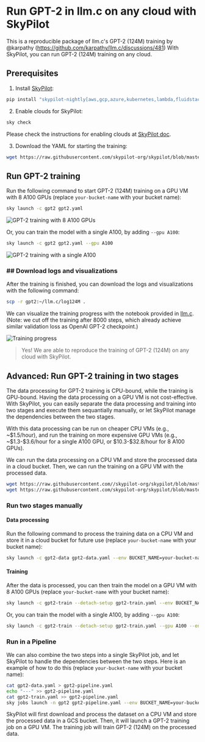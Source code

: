# Run GPT-2 in llm.c on any cloud with SkyPilot

This is a reproducible package of llm.c's GPT-2 (124M) training by @karpathy (https://github.com/karpathy/llm.c/discussions/481)
With SkyPilot, you can run GPT-2 (124M) training on any cloud.

## Prerequisites

1. Install [SkyPilot](https://github.com/skypilot-org/skypilot):
```bash
pip install "skypilot-nightly[aws,gcp,azure,kubernetes,lambda,fluidstack]" # Choose the clouds you want to enable
```
2. Enable clouds for SkyPilot:
```bash
sky check
```
Please check the instructions for enabling clouds at [SkyPilot doc](https://skypilot.readthedocs.io/en/latest/getting-started/installation.html).

3. Download the YAML for starting the training:
```bash
wget https://raw.githubusercontent.com/skypilot-org/skypilot/blob/master/llm/gpt-2/gpt2.yaml
```

## Run GPT-2 training

Run the following command to start GPT-2 (124M) training on a GPU VM with 8 A100 GPUs (replace `your-bucket-name` with your bucket name):

```bash
sky launch -c gpt2 gpt2.yaml
```

![GPT-2 training with 8 A100 GPUs](https://imgur.com/v8SGpsF.png)

Or, you can train the model with a single A100, by adding `--gpu A100`:
```bash
sky launch -c gpt2 gpt2.yaml --gpu A100
```

![GPT-2 training with a single A100](https://imgur.com/hN65g4r.png)

### ## Download logs and visualizations

After the training is finished, you can download the logs and visualizations with the following command:
```bash
scp -r gpt2:~/llm.c/log124M .
```
We can visualize the training progress with the notebook provided in [llm.c](https://github.com/karpathy/llm.c/blob/master/dev/vislog.ipynb). (Note: we cut off the training after 8000 steps, which already achieve similar validation loss as OpenAI GPT-2 checkpoint.)

![Training progress](https://imgur.com/qeNNlIB.png)

> Yes! We are able to reproduce the training of GPT-2 (124M) on any cloud with SkyPilot.



## Advanced: Run GPT-2 training in two stages

The data processing for GPT-2 training is CPU-bound, while the training is GPU-bound. Having the data processing on a GPU VM is not cost-effective. With SkyPilot, you can easily
separate the data processing and training into two stages and execute them sequantially manually, or let SkyPilot manage the dependencies between the two stages.

With this data processing can be run on cheaper CPU VMs (e.g., ~\$1.5/hour), and run the training on more expensive GPU VMs (e.g., ~\$1.3-\$3.6/hour for a single A100 GPU, or \$10.3-\$32.8/hour for 8 A100 GPUs).

We can run the data processing on a CPU VM and store the processed data in a cloud bucket. Then, we can run the training on a GPU VM with the processed data.

```bash
wget https://raw.githubusercontent.com//skypilot-org/skypilot/blob/master/llm/gpt-2/gpt2-data.yaml
wget https://raw.githubusercontent.com/skypilot-org/skypilot/blob/master/llm/gpt-2/gpt2-train.yaml
```

### Run two stages manually
#### Data processing

Run the following command to process the training data on a CPU VM and store it in a cloud bucket for future use (replace `your-bucket-name` with your bucket name):

```bash
sky launch -c gpt2-data gpt2-data.yaml --env BUCKET_NAME=your-bucket-name
```


#### Training

After the data is processed, you can then train the model on a GPU VM with 8 A100 GPUs (replace `your-bucket-name` with your bucket name):

```bash
sky launch -c gpt2-train --detach-setup gpt2-train.yaml --env BUCKET_NAME=your-bucket-name
```

Or, you can train the model with a single A100, by adding `--gpu A100`:
```bash
sky launch -c gpt2-train --detach-setup gpt2-train.yaml --gpu A100 --env BUCKET_NAME=your-bucket-name
```


### Run in a Pipeline

We can also combine the two steps into a single SkyPilot job, and let SkyPilot to handle the dependencies between the two steps. Here is an example of how to do this (replace `your-bucket-name` with your bucket name):
```bash
cat gpt2-data.yaml > gpt2-pipeline.yaml
echo "---" >> gpt2-pipeline.yaml
cat gpt2-train.yaml >> gpt2-pipeline.yaml
sky jobs launch -n gpt2 gpt2-pipeline.yaml --env BUCKET_NAME=your-bucket-name
```

SkyPilot will first download and process the dataset on a CPU VM and store the
processed data in a GCS bucket. Then, it will launch a GPT-2 training job on a
GPU VM. The training job will train GPT-2 (124M) on the processed data.



